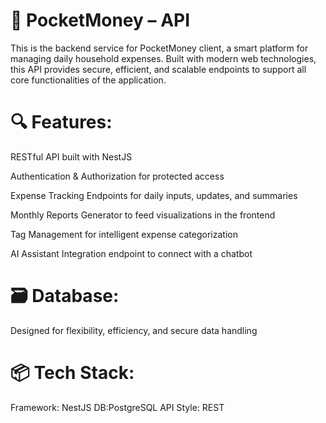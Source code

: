 # 💸 PocketMoney – API
This is the backend service for PocketMoney client, a smart platform for managing daily household expenses. Built with modern web technologies, this API provides secure, efficient, and scalable endpoints to support all core functionalities of the application.

# 🔍 Features:
RESTful API built with NestJS

Authentication & Authorization for protected access

Expense Tracking Endpoints for daily inputs, updates, and summaries

Monthly Reports Generator to feed visualizations in the frontend

Tag Management for intelligent expense categorization

AI Assistant Integration endpoint to connect with a chatbot

# 🗃️ Database:
Designed for flexibility, efficiency, and secure data handling

# 📦 Tech Stack:
Framework: NestJS
DB:PostgreSQL
API Style: REST
